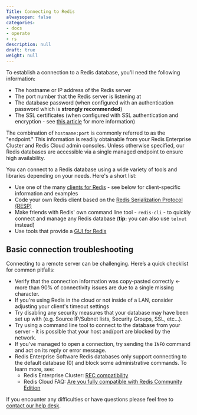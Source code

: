 ```yaml
---
Title: Connecting to Redis
alwaysopen: false
categories:
- docs
- operate
- rs
description: null
draft: true
weight: null
---
```

To establish a connection to a Redis database, you'll need the following information:

- The hostname or IP address of the Redis server
- The port number that the Redis server is listening at
- The database password (when configured with an authentication password which is **strongly recommended**)
- The SSL certificates (when configured with SSL authentication and encryption - see [this article](/kb/read-more-ssl) for more information)

The combination of `hostname:port` is commonly referred to as the "endpoint." This information is readily obtainable from your Redis Enterprise Cluster and Redis Cloud admin consoles. Unless otherwise specified, our Redis databases are accessible via a single managed endpoint to ensure high availability.

You can connect to a Redis database using a wide variety of tools and libraries depending on your needs. Here's a short list:

- Use one of the many [clients for Redis](redis.io/clients) - see below for client-specific information and examples
- Code your own Redis client based on the [Redis Serialization Protocol (RESP)](http://redis.io/topics/protocol)
- Make friends with Redis' own command line tool - `redis-cli` - to quickly connect and manage any Redis database (**tip:** you can also use `telnet` instead)
- Use tools that provide a [GUI for Redis](/blog/so-youre-looking-for-the-redis-gui)

## Basic connection troubleshooting

Connecting to a remote server can be challenging. Here’s a quick checklist for common pitfalls:

- Verify that the connection information was copy-pasted correctly <- more than 90% of connectivity issues are due to a single missing character.
- If you're using Redis in the cloud or not inside of a LAN, consider adjusting your client's timeout settings
- Try disabling any security measures that your database may have been set up with (e.g. Source IP/Subnet lists, Security Groups, SSL, etc...).
- Try using a command line tool to connect to the database from your server - it is possible that your host and/port are blocked by the network.
- If you've managed to open a connection, try sending the `INFO` command and act on its reply or error message.
- Redis Enterprise Software Redis databases only support connecting to the default database (0) and block some administrative commands. To learn more, see:
    - Redis Enterprise Cluster: [REC compatibility](/redis-enterprise-documentation/rlec-compatibility)
    - Redis Cloud FAQ: [Are you fully compatible with Redis Community Edition](/faqs#are-you-fully-compatible-with-open-source-redis)

If you encounter any difficulties or have questions please feel free to [contact our help desk](mailto:support@redislabs.com).
